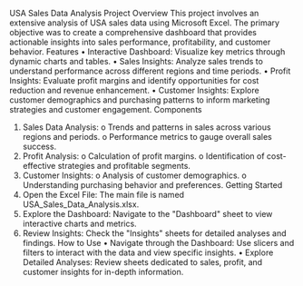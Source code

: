 USA Sales Data Analysis Project
Overview
This project involves an extensive analysis of USA sales data using Microsoft Excel. The primary objective was to create a comprehensive dashboard that provides actionable insights into sales performance, profitability, and customer behavior.
Features
•	Interactive Dashboard: Visualize key metrics through dynamic charts and tables.
•	Sales Insights: Analyze sales trends to understand performance across different regions and time periods.
•	Profit Insights: Evaluate profit margins and identify opportunities for cost reduction and revenue enhancement.
•	Customer Insights: Explore customer demographics and purchasing patterns to inform marketing strategies and customer engagement.
Components
1.	Sales Data Analysis:
o	Trends and patterns in sales across various regions and periods.
o	Performance metrics to gauge overall sales success.
2.	Profit Analysis:
o	Calculation of profit margins.
o	Identification of cost-effective strategies and profitable segments.
3.	Customer Insights:
o	Analysis of customer demographics.
o	Understanding purchasing behavior and preferences.
Getting Started
1.	Open the Excel File: The main file is named USA_Sales_Data_Analysis.xlsx.
2.	Explore the Dashboard: Navigate to the "Dashboard" sheet to view interactive charts and metrics.
3.	Review Insights: Check the "Insights" sheets for detailed analyses and findings.
How to Use
•	Navigate through the Dashboard: Use slicers and filters to interact with the data and view specific insights.
•	Explore Detailed Analyses: Review sheets dedicated to sales, profit, and customer insights for in-depth information.
